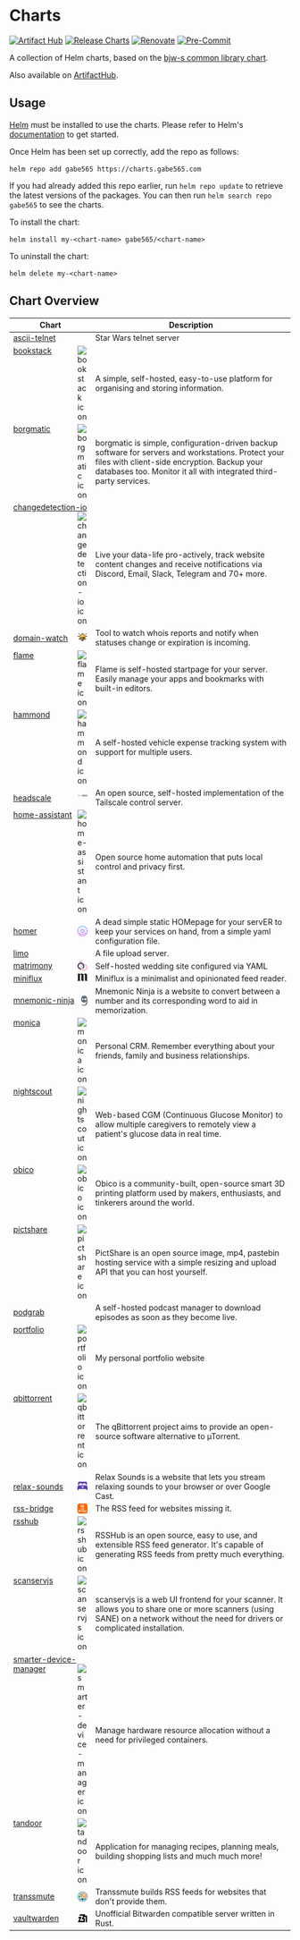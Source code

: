 # Charts

[![Artifact Hub](https://img.shields.io/endpoint?url=https://artifacthub.io/badge/repository/gabe565)](https://artifacthub.io/packages/search?repo=gabe565&sort=relevance)
[![Release Charts](https://github.com/gabe565/charts/actions/workflows/release.yaml/badge.svg)](https://github.com/gabe565/charts/actions/workflows/release.yaml)
[![Renovate](https://img.shields.io/badge/Renovate-enabled-brightgreen?logo=renovatebot&logoColor=1DDEDD)](https://renovatebot.com)
[![Pre-Commit](https://img.shields.io/badge/Pre--Commit-enabled-brightgreen?logo=pre-commit)](https://pre-commit.com)

A collection of Helm charts, based on the
[bjw-s common library chart](https://github.com/bjw-s/helm-charts/tree/main/charts/library/common).

Also available on [ArtifactHub](https://artifacthub.io/packages/search?repo=gabe565&sort=relevance).

## Usage

[Helm](https://helm.sh) must be installed to use the charts.  Please refer to
Helm's [documentation](https://helm.sh/docs) to get started.

Once Helm has been set up correctly, add the repo as follows:

```shell
helm repo add gabe565 https://charts.gabe565.com
```

If you had already added this repo earlier, run `helm repo update` to retrieve
the latest versions of the packages.  You can then run `helm search repo
gabe565` to see the charts.

To install the <chart-name> chart:

```shell
helm install my-<chart-name> gabe565/<chart-name>
```

To uninstall the chart:

```shell
helm delete my-<chart-name>
```

## Chart Overview

| Chart | Description |
| ----- | ----------- |
| [ascii-telnet ](charts/ascii-telnet/) | Star Wars telnet server |
| [bookstack <img src='https://raw.githubusercontent.com/gabe565/charts/main/charts/bookstack/icon.svg' alt='bookstack icon' width='18px' align='right' loading='lazy'>](charts/bookstack/) | A simple, self-hosted, easy-to-use platform for organising and storing information. |
| [borgmatic <img src='https://raw.githubusercontent.com/borgmatic-collective/borgmatic/1.6.6/docs/static/borgmatic.svg' alt='borgmatic icon' width='18px' align='right' loading='lazy'>](charts/borgmatic/) | borgmatic is simple, configuration-driven backup software for servers and workstations. Protect your files with client-side encryption. Backup your databases too. Monitor it all with integrated third-party services. |
| [changedetection-io <img src='https://raw.githubusercontent.com/gabe565/charts/main/charts/changedetection-io/icon.png' alt='changedetection-io icon' width='18px' align='right' loading='lazy'>](charts/changedetection-io/) | Live your data-life pro-actively, track website content changes and receive notifications via Discord, Email, Slack, Telegram and 70+ more. |
| [domain-watch <img src='https://raw.githubusercontent.com/gabe565/domain-watch/ee028db206ea80c2617dd74a87193191a25a0a8a/assets/icon.svg' alt='domain-watch icon' width='18px' align='right' loading='lazy'>](charts/domain-watch/) | Tool to watch whois reports and notify when statuses change or expiration is incoming. |
| [flame <img src='https://raw.githubusercontent.com/pawelmalak/flame/4ed29fe276b4282c67415f9788660df2a3a69b5c/client/public/icons/apple-touch-icon-180x180.png' alt='flame icon' width='18px' align='right' loading='lazy'>](charts/flame/) | Flame is self-hosted startpage for your server. Easily manage your apps and bookmarks with built-in editors. |
| [hammond <img src='https://raw.githubusercontent.com/akhilrex/hammond/84cba2c7f26f6d3f81c49b132110b24ac97c7b49/ui/public/touch-icon.png' alt='hammond icon' width='18px' align='right' loading='lazy'>](charts/hammond/) | A self-hosted vehicle expense tracking system with support for multiple users. |
| [headscale <img src='https://raw.githubusercontent.com/juanfont/headscale/641c6fd439a915150db3c2e83928e289b7e0c9d2/docs/logo/headscale3-dots.png' alt='headscale icon' width='18px' align='right' loading='lazy'>](charts/headscale/) | An open source, self-hosted implementation of the Tailscale control server. |
| [home-assistant <img src='https://raw.githubusercontent.com/home-assistant/assets/master/logo/logo-pretty.png' alt='home-assistant icon' width='18px' align='right' loading='lazy'>](charts/home-assistant/) | Open source home automation that puts local control and privacy first. |
| [homer <img src='https://raw.githubusercontent.com/bastienwirtz/homer/5418c6291a39d27aeee471673adba742080e1ccb/public/logo.png' alt='homer icon' width='18px' align='right' loading='lazy'>](charts/homer/) | A dead simple static HOMepage for your servER to keep your services on hand, from a simple yaml configuration file. |
| [limo ](charts/limo/) | A file upload server. |
| [matrimony <img src='https://raw.githubusercontent.com/gabe565/matrimony/b13163b384b27273080deb8d57d1222ba11337f9/frontend/public/img/logo.svg' alt='matrimony icon' width='18px' align='right' loading='lazy'>](charts/matrimony/) | Self-hosted wedding site configured via YAML |
| [miniflux <img src='https://raw.githubusercontent.com/miniflux/logo/40cb83cc5b190212ad29fb4d5db6b52b335e4dc2/icon.svg' alt='miniflux icon' width='18px' align='right' loading='lazy'>](charts/miniflux/) | Miniflux is a minimalist and opinionated feed reader. |
| [mnemonic-ninja <img src='https://raw.githubusercontent.com/gabe565/mnemonic-ninja/20b5c559fb0147c5f3c0c1cc5a3841d371259b78/frontend/src/assets/logo.svg' alt='mnemonic-ninja icon' width='12px' align='right' loading='lazy'>](charts/mnemonic-ninja/) | Mnemonic Ninja is a website to convert between a number and its corresponding word to aid in memorization. |
| [monica <img src='https://raw.githubusercontent.com/monicahq/monica/main/public/img/monica.svg' alt='monica icon' width='18px' align='right' loading='lazy'>](charts/monica/) | Personal CRM. Remember everything about your friends, family and business relationships. |
| [nightscout <img src='https://raw.githubusercontent.com/nightscout/cgm-remote-monitor/71c2363b7be387cda899669be2bfd6ddbfe70198/static/images/large.png' alt='nightscout icon' width='18px' align='right' loading='lazy'>](charts/nightscout/) | Web-based CGM (Continuous Glucose Monitor) to allow multiple caregivers to remotely view a patient's glucose data in real time. |
| [obico <img src='https://raw.githubusercontent.com/TheSpaghettiDetective/OctoPrint-Obico/master/octoprint_obico/static/img/logo-square.svg' alt='obico icon' width='18px' align='right' loading='lazy'>](charts/obico/) | Obico is a community-built, open-source smart 3D printing platform used by makers, enthusiasts, and tinkerers around the world. |
| [pictshare <img src='https://camo.githubusercontent.com/6efdab1c63d518fafc5e735001c5ed45e7cbd4958952cdd972e2630eee881d97/68747470733a2f2f7069637473686172652e6e65742f706868796e6a2e706e67' alt='pictshare icon' width='18px' align='right' loading='lazy'>](charts/pictshare/) | PictShare is an open source image, mp4, pastebin hosting service with a simple resizing and upload API that you can host yourself. |
| [podgrab ](charts/podgrab/) | A self-hosted podcast manager to download episodes as soon as they become live. |
| [portfolio <img src='https://raw.githubusercontent.com/gabe565/portfolio/0f0e80ce2f29e9382a64e7fc6fe2ed1a9993971b/public/android-chrome-512x512.png' alt='portfolio icon' width='18px' align='right' loading='lazy'>](charts/portfolio/) | My personal portfolio website |
| [qbittorrent <img src='https://raw.githubusercontent.com/qbittorrent/qBittorrent/master/src/icons/qbittorrent-tray.svg' alt='qbittorrent icon' width='18px' align='right' loading='lazy'>](charts/qbittorrent/) | The qBittorrent project aims to provide an open-source software alternative to µTorrent. |
| [relax-sounds <img src='https://github.com/gabe565/relax-sounds/raw/3e55b07a957f2e20aceeeba1d36226791f2f1569/frontend/src/assets/icon-purple.svg' alt='relax-sounds icon' width='18px' align='right' loading='lazy'>](charts/relax-sounds/) | Relax Sounds is a website that lets you stream relaxing sounds to your browser or over Google Cast. |
| [rss-bridge <img src='https://raw.githubusercontent.com/RSS-Bridge/rss-bridge/987f42d6d44cc18e5c33441e742d15ffff6feb72/static/favicon.png' alt='rss-bridge icon' width='18px' align='right' loading='lazy'>](charts/rss-bridge/) | The RSS feed for websites missing it. |
| [rsshub <img src='https://camo.githubusercontent.com/79f2dcf6fb41b71619186b12eed25495fa55e20d3f21355798a2cb22703c6f8b/68747470733a2f2f692e6c6f6c692e6e65742f323031392f30342f32332f356362656237653431343134632e706e67' alt='rsshub icon' width='18px' align='right' loading='lazy'>](charts/rsshub/) | RSSHub is an open source, easy to use, and extensible RSS feed generator. It's capable of generating RSS feeds from pretty much everything. |
| [scanservjs <img src='https://raw.githubusercontent.com/sbs20/scanservjs/d28627ebec5cec6d30475a43bd101cc9c5e0961a/packages/client/src/icons/android-chrome-192x192.png' alt='scanservjs icon' width='18px' align='right' loading='lazy'>](charts/scanservjs/) | scanservjs is a web UI frontend for your scanner. It allows you to share one or more scanners (using SANE) on a network without the need for drivers or complicated installation. |
| [smarter-device-manager <img src='https://gitlab.com/uploads/-/system/group/avatar/6339043/ARM1636_Project_Logo_ST2_RGB_V1.png' alt='smarter-device-manager icon' width='18px' align='right' loading='lazy'>](charts/smarter-device-manager/) | Manage hardware resource allocation without a need for privileged containers. |
| [tandoor <img src='https://raw.githubusercontent.com/vabene1111/recipes/master/docs/logo_color.svg' alt='tandoor icon' width='18px' align='right' loading='lazy'>](charts/tandoor/) | Application for managing recipes, planning meals, building shopping lists and much much more! |
| [transsmute <img src='https://raw.githubusercontent.com/gabe565/transsmute/ce624f8c903654ead37489d8d274b97d526d397a/assets/icon.svg' alt='transsmute icon' width='18px' align='right' loading='lazy'>](charts/transsmute/) | Transsmute builds RSS feeds for websites that don't provide them. |
| [vaultwarden <img src='https://raw.githubusercontent.com/dani-garcia/vaultwarden/d57b69952db6eb12987a9668fea6b72df79cfa41/resources/vaultwarden-icon.svg' alt='vaultwarden icon' width='18px' align='right' loading='lazy'>](charts/vaultwarden/) | Unofficial Bitwarden compatible server written in Rust. |
